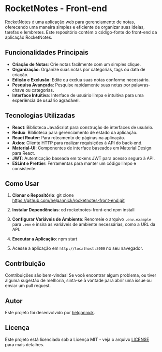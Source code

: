 # RocketNotes - Front-end

RocketNotes é uma aplicação web para gerenciamento de notas, oferecendo uma maneira simples e eficiente de organizar suas ideias, tarefas e lembretes. Este repositório contém o código-fonte do front-end da aplicação RocketNotes.

## Funcionalidades Principais

- **Criação de Notas**: Crie notas facilmente com um simples clique.
- **Organização**: Organize suas notas por categorias, tags ou data de criação.
- **Edição e Exclusão**: Edite ou exclua suas notas conforme necessário.
- **Pesquisa Avançada**: Pesquise rapidamente suas notas por palavras-chave ou categorias.
- **Interface Intuitiva**: Interface de usuário limpa e intuitiva para uma experiência de usuário agradável.

## Tecnologias Utilizadas

- **React**: Biblioteca JavaScript para construção de interfaces de usuário.
- **Redux**: Biblioteca para gerenciamento de estado da aplicação.
- **React Router**: Para roteamento de páginas na aplicação.
- **Axios**: Cliente HTTP para realizar requisições à API do back-end.
- **Material-UI**: Componentes de interface baseados em Material Design para React.
- **JWT**: Autenticação baseada em tokens JWT para acesso seguro à API.
- **ESLint e Prettier**: Ferramentas para manter um código limpo e consistente.

## Como Usar

1. **Clonar o Repositório**:
git clone https://github.com/helgannick/rocketnotes-front-end.git


2. **Instalar Dependências**:
cd rocketnotes-front-end
npm install


3. **Configurar Variáveis de Ambiente**:
Renomeie o arquivo `.env.example` para `.env` e insira as variáveis de ambiente necessárias, como a URL da API.

4. **Executar a Aplicação**:
npm start


5. Acesse a aplicação em `http://localhost:3000` no seu navegador.

## Contribuição

Contribuições são bem-vindas! Se você encontrar algum problema, ou tiver alguma sugestão de melhoria, sinta-se à vontade para abrir uma issue ou enviar um pull request.

## Autor

Este projeto foi desenvolvido por [helgannick](https://github.com/helgannick).

## Licença

Este projeto está licenciado sob a Licença MIT - veja o arquivo [LICENSE](LICENSE) para mais detalhes.
